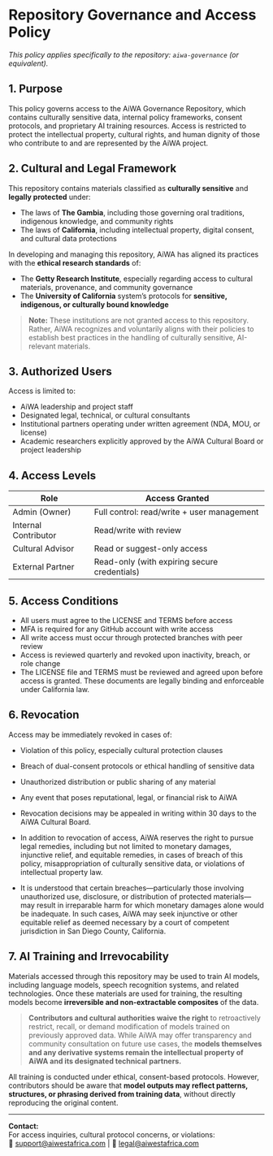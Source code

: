 # Repository Governance and Access Policy

_This policy applies specifically to the repository: `aiwa-governance` (or equivalent)._

## 1. Purpose

This policy governs access to the AiWA Governance Repository, which contains culturally sensitive data, internal policy frameworks, consent protocols, and proprietary AI training resources. Access is restricted to protect the intellectual property, cultural rights, and human dignity of those who contribute to and are represented by the AiWA project.

## 2. Cultural and Legal Framework

This repository contains materials classified as **culturally sensitive** and **legally protected** under:

- The laws of **The Gambia**, including those governing oral traditions, indigenous knowledge, and community rights
- The laws of **California**, including intellectual property, digital consent, and cultural data protections

In developing and managing this repository, AiWA has aligned its practices with the **ethical research standards** of:

- The **Getty Research Institute**, especially regarding access to cultural materials, provenance, and community governance
- The **University of California** system’s protocols for **sensitive, indigenous, or culturally bound knowledge**

> **Note:** These institutions are not granted access to this repository. Rather, AiWA recognizes and voluntarily aligns with their policies to establish best practices in the handling of culturally sensitive, AI-relevant materials.

## 3. Authorized Users

Access is limited to:

- AiWA leadership and project staff
- Designated legal, technical, or cultural consultants
- Institutional partners operating under written agreement (NDA, MOU, or license)
- Academic researchers explicitly approved by the AiWA Cultural Board or project leadership

## 4. Access Levels

| Role                  | Access Granted                     |
|-----------------------|------------------------------------|
| Admin (Owner)         | Full control: read/write + user management |
| Internal Contributor  | Read/write with review             |
| Cultural Advisor      | Read or suggest-only access        |
| External Partner      | Read-only (with expiring secure credentials) |

## 5. Access Conditions

- All users must agree to the LICENSE and TERMS before access
- MFA is required for any GitHub account with write access
- All write access must occur through protected branches with peer review
- Access is reviewed quarterly and revoked upon inactivity, breach, or role change
- The LICENSE file and TERMS must be reviewed and agreed upon before access is granted. These documents are legally binding and enforceable under California law.

## 6. Revocation

Access may be immediately revoked in cases of:

- Violation of this policy, especially cultural protection clauses
- Breach of dual-consent protocols or ethical handling of sensitive data
- Unauthorized distribution or public sharing of any material
- Any event that poses reputational, legal, or financial risk to AiWA
- Revocation decisions may be appealed in writing within 30 days to the AiWA Cultural Board.

- In addition to revocation of access, AiWA reserves the right to pursue legal remedies, including but not limited to monetary damages, injunctive relief, and equitable remedies, in cases of breach of this policy, misappropriation of culturally sensitive data, or violations of intellectual property law.
- It is understood that certain breaches—particularly those involving unauthorized use, disclosure, or distribution of protected materials—may result in irreparable harm for which monetary damages alone would be inadequate. In such cases, AiWA may seek injunctive or other equitable relief as deemed necessary by a court of competent jurisdiction in San Diego County, California.

## 7. AI Training and Irrevocability

Materials accessed through this repository may be used to train AI models, including language models, speech recognition systems, and related technologies. Once these materials are used for training, the resulting models become **irreversible and non-extractable composites** of the data.

> **Contributors and cultural authorities waive the right** to retroactively restrict, recall, or demand modification of models trained on previously approved data. While AiWA may offer transparency and community consultation on future use cases, the **models themselves and any derivative systems remain the intellectual property of AiWA and its designated technical partners.**

All training is conducted under ethical, consent-based protocols. However, contributors should be aware that **model outputs may reflect patterns, structures, or phrasing derived from training data**, without directly reproducing the original content.

---

**Contact:**  
For access inquiries, cultural protocol concerns, or violations:  
📧 support@aiwestafrica.com | 📧 legal@aiwestafrica.com
